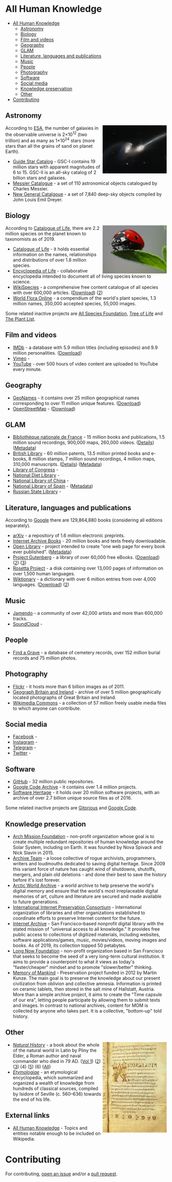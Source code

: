 # All Human Knowledge

- [All Human Knowledge](#all-human-knowledge)
    - [Astronomy](#astronomy)
    - [Biology](#biology)
    - [Film and videos](#film-and-videos)
    - [Geography](#geography)
    - [GLAM](#glam)
    - [Literature, languages and publications](#literature-languages-and-publications)
    - [Music](#music)
    - [People](#people)
    - [Photography](#photography)
    - [Software](#software)
    - [Social media](#social-media)
    - [Knowledge preservation](#knowledge-preservation)
    - [Other](#other)
- [Contributing](#contributing)

## Astronomy

<img align="right" width="200px" src="images/NGC4676.jpg" />

According to [ESA](https://www.esa.int/Science_Exploration/Space_Science/Herschel/How_many_stars_are_there_in_the_Universe), the number of galaxies in the observable universe is 2×10<sup>12</sup> (two trillion) and as many as 1×10<sup>24</sup> stars (more stars than all the grains of sand on planet Earth).

* [Guide Star Catalog](https://archive.stsci.edu/gsc/) - GSC-I contains 19 million stars with apparent magnitudes of 6 to 15. GSC-II is an all-sky catalog of 2 billion stars and galaxies.
* [Messier Catalogue](https://en.wikipedia.org/wiki/Messier_object) - a set of 110 astronomical objects catalogued by Charles Messier.
* [New General Catalgoue](https://en.wikipedia.org/wiki/List_of_NGC_objects) - a set of 7,840 deep-sky objects compiled by John Louis Emil Dreyer.

## Biology

<img align="right" width="200px" src="images/Ladybird.jpg" />

According to [Catalogue of Life](http://www.catalogueoflife.org/col/info/hierarchy#estimates), there are 2.2 million species on the planet known to taxonomists as of 2019.

* [Catalogue of Life](http://www.catalogueoflife.org/) - it holds essential information on the names, relationships and distributions of over 1.8 million species.
* [Encyclopedia of Life](https://eol.org/) - collaborative encyclopedia intended to document all of living species known to science.
* [WikiSpecies](https://species.wikimedia.org/) - a comprehensive free content catalogue of all species with over 600,000 articles. ([Download](https://dumps.wikimedia.org/specieswiki/latest/)) ([2](https://download.kiwix.org/zim/wikispecies/))
* [World Flora Online](http://www.worldfloraonline.org/) - a compendium of the world's plant species, 1.3 million names, 350,000 accepted species, 55,000 images.

Some related inactive projects are [All Species Foundation](https://en.wikipedia.org/wiki/All_Species_Foundation), [Tree of Life](http://www.tolweb.org/tree/) and [The Plant List](http://www.theplantlist.org/).

## Film and videos

* [IMDb](https://www.imdb.com/) - a database with 5.9 million titles (including episodes) and 9.9 million personalities. ([Download](https://www.imdb.com/interfaces/))
* [Vimeo](https://vimeo.com/) - 
* [YouTube](https://www.youtube.com/) - over 500 hours of video content are uploaded to YouTube every minute.

## Geography

* [GeoNames](http://www.geonames.org/) - it contains over 25 million geographical names corresponding to over 11 million unique features. ([Download](https://download.geonames.org/export/))
* [OpenStreetMap](https://www.openstreetmap.org/) - ([Download](https://wiki.openstreetmap.org/wiki/Planet.osm))

## GLAM

* [Bibliothèque nationale de France](https://www.bnf.fr/) - 15 million books and publications, 1.5 million sound recordings, 900,000 maps, 260,000 videos. ([Details](https://www.bnf.fr/fr/la-bnf-en-chiffres)) ([Metadata](https://data.bnf.fr/))
* [British Library](https://www.bl.uk/) - 60 million patents, 13.5 million printed books and e-books, 8 million stamps, 7 million sound recordings, 4 million maps, 310,000 manuscripts. ([Details](https://www.bl.uk/about-us/our-story/facts-and-figures-of-the-british-library)) ([Metadata](https://www.bl.uk/collection-metadata/downloads))
* [Library of Congress](https://loc.gov/) - 
* [National Diet Library](https://www.ndl.go.jp/) - 
* [National Library of China](http://www.nlc.cn/) - 
* [National Library of Spain](http://www.bne.es/) - ([Metadata](http://www.bne.es/es/Inicio/Perfiles/Bibliotecarios/DatosEnlazados/DescargaFicheros/))
* [Russian State Library](https://www.rsl.ru/) - 

## Literature, languages and publications

According to [Google](https://booksearch.blogspot.com/2010/08/books-of-world-stand-up-and-be-counted.html) there are 129,864,880 books (considering all editions separately).

* [arXiv](https://arxiv.org/) - a repository of 1.6 million electronic preprints.
* [Internet Archive Books](https://archive.org/details/texts) - 20 million books and texts freely downloadable.
* [Open Library](https://openlibrary.org/) - project intended to create "one web page for every book ever published". ([Metadata](https://openlibrary.org/developers/dumps))
* [Project Gutenberg](https://www.gutenberg.org/) - a library of over 60,000 free eBooks. ([Download](https://www.gutenberg.org/MIRRORS.ALL)) ([2](https://archive.org/details/gutenberg)) ([3](https://github.com/GITenberg))
* [Rosetta Project](https://rosettaproject.org/) - a disk containing over 13,000 pages of information on over 1,500 human languages.
* [Wiktionary](https://en.wiktionary.org/) - a dictionary with over 6 million entries from over 4,000 languages. ([Download](https://dumps.wikimedia.org/enwiktionary/latest/)) ([2](https://download.kiwix.org/zim/wiktionary/))

## Music

* [Jamendo](https://www.jamendo.com/) - a community of over 42,000 artists and more than 600,000 tracks.
* [SoundCloud](https://soundcloud.com/) - 

## People

* [Find a Grave](https://www.findagrave.com/) - a database of cemetery records, over 152 million burial records and 75 million photos.

## Photography

* [Flickr](https://www.flickr.com/) - it hosts more than 6 billion images as of 2011.
* [Geograph Britain and Ireland](https://www.geograph.org.uk/) - archive of over 5 million geographically located photographs of Great Britain and Ireland.
* [Wikimedia Commons](https://commons.wikimedia.org/) - a collection of 57 million freely usable media files to which anyone can contribute.

## Social media

* [Facebook](https://www.facebook.com/) - 
* [Instagram](https://www.instagram.com/) - 
* [Telegram](https://telegram.org/) - 
* [Twitter](https://twitter.com/) - 

## Software

* [GitHub](https://github.com/) - 32 million public repositories.
* [Google Code Archive](https://code.google.com/archive/) -  it contains over 1.4 million projects.
* [Software Heritage](https://www.softwareheritage.org/) - it holds over 20 million software projects, with an archive of over 2.7 billion unique source files as of 2016.

Some related inactive projects are [Gitorious](https://gitorious.org/) and [Google Code](https://code.google.com/).

## Knowledge preservation

* [Arch Mission Foundation](https://archmission.org/) - non-profit organization whose goal is to create multiple redundant repositories of human knowledge around the Solar System, including on Earth. It was founded by Nova Spivack and Nick Slavin in 2015.
* [Archive Team](https://www.archiveteam.org/) - a loose collective of rogue archivists, programmers, writers and loudmouths dedicated to saving digital heritage. Since 2009 this variant force of nature has caught wind of shutdowns, shutoffs, mergers, and plain old deletions - and done their best to save the history before it's lost forever.
* [Arctic World Archive](https://arcticworldarchive.org/) - a world archive to help preserve the world's digital memory and ensure that the world's most irreplaceable digital memories of art, culture and literature are secured and made available to future generations.
* [International Internet Preservation Consortium](http://netpreserve.org/) - International organization of libraries and other organizations established to coordinate efforts to preserve Internet content for the future.
* [Internet Archive](https://archive.org/) - San Francisco–based nonprofit digital library with the stated mission of "universal access to all knowledge." It provides free public access to collections of digitized materials, including websites, software applications/games, music, movies/videos, moving images and books. As of 2019, its collection topped 50 petabytes.
* [Long Now Foundation](http://longnow.org/) - non-profit organization based in San Francisco that seeks to become the seed of a very long-term cultural institution. It aims to provide a counterpoint to what it views as today's "faster/cheaper" mindset and to promote "slower/better" thinking.
* [Memory of Mankind](https://www.memory-of-mankind.com/) - Preservation project funded in 2012 by Martin Kunze. The main goal is to preserve the knowledge about our present civilization from oblivion and collective amnesia. Information is printed on ceramic tablets, then stored in the salt mine of Hallstatt, Austria. More than a simple archive project, it aims to create the "Time capsule of our era", letting people participate by allowing them to submit texts and images. In contrast to national archives, content for MOM is collected by anyone who takes part. It is a collective, "bottom-up" told history.

## Other

<img align="right" width="200px" src="images/Etymologiae.jpg" />

* [*Natural History*](https://en.wikipedia.org/wiki/Natural_History_(Pliny)) - a book about the whole of the natural world in Latin by Pliny the Elder, a Roman author and naval commander who died in 79 AD. ([Vol 1](https://www.gutenberg.org/ebooks/57493)) ([2](https://www.gutenberg.org/ebooks/60230)) ([3](https://www.gutenberg.org/ebooks/59131)) (4) ([5](https://www.gutenberg.org/ebooks/60688)) (6) ([All](https://en.wikisource.org/wiki/Natural_History_(Rackham,_Jones,_%26_Eichholz)))
* [*Etymologiae*](https://en.wikipedia.org/wiki/Etymologiae) - an etymological encyclopedia, which summarized and organized a wealth of knowledge from hundreds of classical sources, compiled by Isidore of Seville (c. 560–636) towards the end of his life.

## External links

* [All Human Knowledge](https://en.wikipedia.org/wiki/User:Emijrp/All_Human_Knowledge) - Topics and entities notable enough to be included on Wikipedia.

# Contributing

For contributing, [open an issue](https://github.com/emijrp/all-human-knowledge/issues) and/or a [pull request](https://github.com/emijrp/all-human-knowledge/pulls).
